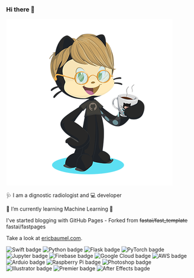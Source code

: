 ### Hi there 👋

![Eric octocat](octocat-Eric-450.png)

🩺 I am a dignostic radiologist and
💻 developer

🌱 I’m currently learning Machine Learning 🤖


I've started blogging with GitHub Pages - 
Forked from ~~fastai/fast_template~~ fastai/fastpages

Take a look at [ericbaumel.com](http://ericbaumel.com).


![Swift badge](https://img.shields.io/badge/Swift-FA7343?style=for-the-badge&logo=swift&logoColor=white) ![Python badge](https://img.shields.io/badge/Python-3776AB?style=for-the-badge&logo=python&logoColor=white) ![Flask badge](https://img.shields.io/badge/Flask-000000?style=for-the-badge&logo=flask&logoColor=white) ![PyTorch bagde](https://img.shields.io/badge/PyTorch-%23EE4C2C.svg?style=for-the-badge&logo=PyTorch&logoColor=white)
![Jupyter badge](https://img.shields.io/badge/jupyter-%23FA0F00.svg?style=for-the-badge&logo=jupyter&logoColor=white) ![Firebase badge](https://img.shields.io/badge/Firebase-039BE5?style=for-the-badge&logo=Firebase&logoColor=white) 
![Google Cloud badge](https://img.shields.io/badge/Google_Cloud-4285F4?style=for-the-badge&logo=google-cloud&logoColor=white) ![AWS badge](https://img.shields.io/badge/Amazon_AWS-232F3E?style=for-the-badge&logo=amazon-aws&logoColor=white)
![Arduio badge](https://img.shields.io/badge/Arduino-00979D?style=for-the-badge&logo=Arduino&logoColor=white) ![Raspberry Pi badge](https://img.shields.io/badge/Raspberry%20Pi-A22846?style=for-the-badge&logo=Raspberry%20Pi&logoColor=white) 
![Photoshop badge](https://aleen42.github.io/badges/src/photoshop.svg) ![Illustrator badge](https://aleen42.github.io/badges/src/illustrator.svg) ![Premier badge](https://aleen42.github.io/badges/src/premiere.svg) ![After Effects bagde](https://aleen42.github.io/badges/src/after_effects.svg)

<!--
**ebaumel/ebaumel** is a ✨ _special_ ✨ repository because its `README.md` (this file) appears on your GitHub profile.

Here are some ideas to get you started:

- 🔭 I’m currently working on ...
- 🌱 I’m currently learning ...
- 👯 I’m looking to collaborate on ...
- 🤔 I’m looking for help with ...
- 💬 Ask me about ...
- 📫 How to reach me: ...
- 😄 Pronouns: ...
- ⚡ Fun fact: ...
-->
